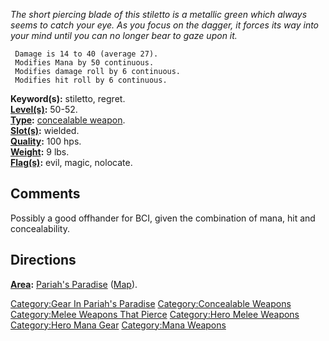 *The short piercing blade of this stiletto is a metallic green which
always seems to catch your eye. As you focus on the dagger, it forces
its way into your mind until you can no longer bear to gaze upon it.*

` Damage is 14 to 40 (average 27).`  
` Modifies Mana by 50 continuous.`  
` Modifies damage roll by 6 continuous.`  
` Modifies hit roll by 6 continuous.`

**Keyword(s):** stiletto, regret.  
**[Level(s)](Object_Level "wikilink"):** 50-52.  
**[Type](:Category:_Object_Types "wikilink"):** [concealable
weapon](:Category:Concealable_Weapons "wikilink").  
**[Slot(s)](Object_Slots "wikilink"):** wielded.  
**[Quality](Object_Quality "wikilink"):** 100 hps.  
**[Weight](Object_Weight "wikilink"):** 9 lbs.  
**[Flag(s)](:Category:_Object_Flags "wikilink"):** evil, magic,
nolocate.  

## Comments

Possibly a good offhander for BCI, given the combination of mana, hit
and concealability.

## Directions

**[Area](:Category:_Areas "wikilink"):** [Pariah's
Paradise](:Category:_Pariah's_Paradise "wikilink")
([Map](Pariah's_Paradise_Map "wikilink")).  

[Category:Gear In Pariah's
Paradise](Category:Gear_In_Pariah's_Paradise "wikilink")
[Category:Concealable Weapons](Category:Concealable_Weapons "wikilink")
[Category:Melee Weapons That
Pierce](Category:Melee_Weapons_That_Pierce "wikilink") [Category:Hero
Melee Weapons](Category:Hero_Melee_Weapons "wikilink") [Category:Hero
Mana Gear](Category:Hero_Mana_Gear "wikilink") [Category:Mana
Weapons](Category:Mana_Weapons "wikilink")
